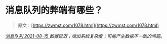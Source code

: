<!--yml
category: 未分类
date: 0001-01-01 00:00:00
--->

# 消息队列的弊端有哪些？

> 原文：[https://zwmst.com/1078.html](https://zwmst.com/1078.html)

   [ *消息队列* ](https://zwmst.com/%e6%b6%88%e6%81%af%e9%98%9f%e5%88%97)*[ <time datetime="2021-08-15T10:23:11+08:00"> 2021-08-15 </time> ](https://zwmst.com/1078.html)  数据延迟；增加系统复杂度；可能产生数据不一致的问题。*